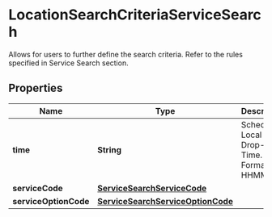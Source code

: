 

# LocationSearchCriteriaServiceSearch

Allows for users to further define the search criteria. Refer to the rules specified in Service Search section.

## Properties

| Name | Type | Description | Notes |
|------------ | ------------- | ------------- | -------------|
|**time** | **String** | Scheduled Local Drop-off Time. Format: HHMM |  [optional] |
|**serviceCode** | [**ServiceSearchServiceCode**](ServiceSearchServiceCode.md) |  |  [optional] |
|**serviceOptionCode** | [**ServiceSearchServiceOptionCode**](ServiceSearchServiceOptionCode.md) |  |  [optional] |



